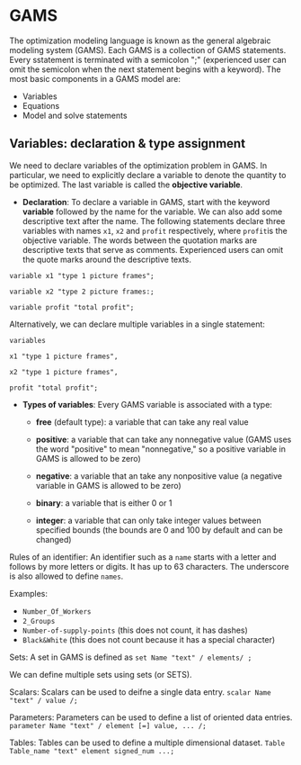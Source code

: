 # GAMS

The optimization modeling language is known as the general algebraic modeling system (GAMS). Each GAMS is a collection of GAMS statements. Every sstatement is terminated with a semicolon ";" (experienced user can omit the semicolon when the next statement begins with a keyword). The most basic components in a GAMS model are: 

- Variables
- Equations
- Model and solve statements

## Variables: declaration & type assignment

We need to declare variables of the optimization problem in GAMS. In particular, we need to explicitly declare a variable to denote the quantity to be optimized. The last variable is called the **objective variable**. 

- **Declaration**: To declare a variable in GAMS, start with the keyword **variable** followed by the name for the variable. We can also add some descriptive text after the name. The following statements declare three variables with names `x1`, `x2` and `profit` respectively, where `profit`is the objective variable. The words between the quotation marks are descriptive texts that serve as comments. Experienced users can omit the quote marks around the descriptive texts.

`variable x1 "type 1 picture frames";`

`variable x2 "type 2 picture frames:;`

`variable profit "total profit";`

Alternatively, we can declare multiple variables in a single statement:

`variables`

  `x1 "type 1 picture frames",`
  
  `x2 "type 1 picture frames",`
  
   `profit "total profit";`
   
- **Types of variables**: Every GAMS variable is associated with a type:

  - **free** (default type): a variable that can take any real value 
  
  - **positive**: a variable that can take any nonnegative value (GAMS uses the word "positive" to mean "nonnegative," so a positive variable in GAMS is allowed to be zero)
  
  - **negative**: a variable that an take any nonpositive value (a negative variable in GAMS is allowed to be zero)
  
  - **binary**: a variable that is either 0 or 1
  
  - **integer**: a variable that can only take integer values between specified bounds (the bounds are 0 and 100 by default and can be changed)

Rules of an identifier: An identifier such as a `name` starts with a letter and follows by more letters or digits. It has up to 63 characters. The underscore is also allowed to define `names`. 

Examples:

- `Number_Of_Workers`
- `2_Groups`
- `Number-of-supply-points` (this does not count, it has dashes)
- `Black&White` (this does not count because it has a special character)

Sets: A set in GAMS is defined as `set Name "text" / elements/ ;`

We can define multiple sets using sets (or SETS).

Scalars: Scalars can be used to deifne a single data entry. `scalar Name "text" / value /;`

Parameters: Parameters can be used to define a list of oriented data entries. `parameter Name "text" / element [=] value, ... /;`

Tables: Tables can be used to define a multiple dimensional dataset. `Table Table_name "text" element signed_num ...;`
